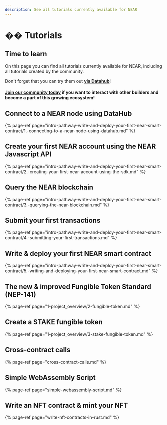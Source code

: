 ```yaml
---
description: See all tutorials currently available for NEAR
---
```


# �� Tutorials

## Time to learn

On this page you can find all tutorials currently available for NEAR, including all tutorials created by the community. 

Don't forget that you can try them out [**via Datahub**](https://datahub.figment.io/sign_up?service=near)! 

#### [Join our community today](https://discord.gg/fszyM7K) if you want to interact with other builders and become a part of this growing ecosystem! 

## Connect to a NEAR node using DataHub

{% page-ref page="intro-pathway-write-and-deploy-your-first-near-smart-contract/1.-connecting-to-a-near-node-using-datahub.md" %}

## Create your first NEAR account using the NEAR Javascript API 

{% page-ref page="intro-pathway-write-and-deploy-your-first-near-smart-contract/2.-creating-your-first-near-account-using-the-sdk.md" %}

## Query the NEAR blockchain 

{% page-ref page="intro-pathway-write-and-deploy-your-first-near-smart-contract/3.-querying-the-near-blockchain.md" %}

## Submit your first transactions

{% page-ref page="intro-pathway-write-and-deploy-your-first-near-smart-contract/4.-submitting-your-first-transactions.md" %}

## Write & deploy your first NEAR smart contract

{% page-ref page="intro-pathway-write-and-deploy-your-first-near-smart-contract/5.-writing-and-deploying-your-first-near-smart-contract.md" %}

## The new & improved Fungible Token Standard \(NEP-141\)

{% page-ref page="1-project\_overview/2-fungible-token.md" %}

## Create a STAKE fungible token 

{% page-ref page="1-project\_overview/3-stake-fungible-token.md" %}

## Cross-contract calls 

{% page-ref page="cross-contract-calls.md" %}

## Simple WebAssembly Script 

{% page-ref page="simple-webassembly-script.md" %}

## Write an NFT contract & mint your NFT

{% page-ref page="write-nft-contracts-in-rust.md" %}




